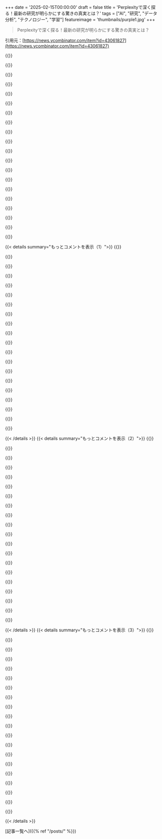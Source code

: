 +++
date = '2025-02-15T00:00:00'
draft = false
title = 'Perplexityで深く探る！最新の研究が明らかにする驚きの真実とは？'
tags = ["AI", "研究", "データ分析", "テクノロジー", "学習"]
featureimage = 'thumbnails/purple1.jpg'
+++

> Perplexityで深く探る！最新の研究が明らかにする驚きの真実とは？

引用元：[https://news.ycombinator.com/item?id=43061827](https://news.ycombinator.com/item?id=43061827)

{{<matomeQuote body="毎週新しいAIが登場して、前のAIより20％くらい良くなってると言われてるけど、実際は最初のChatGPTの頃とあまり変わらない気がする。こいつらの推論力は幼児並みなのに、ますます権威的に見えるように調整されてるだけで、見た目は研究論文そのものなんだよね。" userName="alexvitkov" createdAt="2025-02-16T07:21:40" color="">}}

{{<matomeQuote body="昨日、OpenAIで知ってるテーマについてDeep Researchを試したけど、期待外れだった。見た目はちゃんとしてるけど、中身はガッカリ。今は「プロンプトをうまく使え」って言われそうだけど、その前にこういう高級そうな資料に注意書きを入れるべきじゃないかな。" userName="baxtr" createdAt="2025-02-16T09:06:16" color="">}}

{{<matomeQuote body="＞見た目はちゃんとしてるけど、中身はガッカリ。<br>販売デモのための最適化なんだろうね。購入担当者は成果物を読んでないから。" userName="rchaud" createdAt="2025-02-16T16:36:45" color="">}}

{{<matomeQuote body="博士号レベルで仕事を全部やってくれると思った？そうは思わないけど、少しずつは近づいてると思う。3年でかなり進歩したよ。" userName="numba888" createdAt="2025-02-16T22:12:57" color="">}}

{{<matomeQuote body="違うよ。プロンプトはアプリのマーケティング戦略についてのもので、すごく一般的だったから、最初からアプリのカテゴリーを間違えた。でも、プロンプトの設計にはそんなに時間をかけてないことは認めるよ。" userName="baxtr" createdAt="2025-02-17T10:24:10" color="">}}

{{<matomeQuote body="みんなが感じているのは、見た目は良い結果が出るけど、実際に深い「インサイト」がまったくないってこと。要するに、ただの強化版検索エンジンで期待外れ。" userName="jaggs" createdAt="2025-02-16T17:25:33" color="#ff5c5c">}}

{{<matomeQuote body="それは良いことのように思える！「専門的に聞こえる」ことが説得力を持たなくなってきて、虚偽は減って、また人間の本能に戻れるかも：証明するか、戦ってみろ。" userName="zarathustreal" createdAt="2025-02-16T12:03:02" color="">}}

{{<matomeQuote body="専門家をがっかりさせるのは間違いないと思う。現状は公の検索結果を見ているだけで、アクセスできない有料データは使えないから。良い結果を出せても、Googleにインデックスされてない情報を知ってる人には劣る。" userName="ankit219" createdAt="2025-02-16T09:16:03" color="">}}

{{<matomeQuote body="ChatGPT/GPT-3.5とGPT-4で二つの大きな変化があって、それ以降はずっと小さな進展ばかり。GPT-4が到底できることの範囲を示したから、今後は徐々にタスクの質を高めることが目標だと思う。" userName="TeMPOraL" createdAt="2025-02-16T09:57:05" color="#45d325">}}

{{<matomeQuote body="でも、もうマルチモーダルだよ。Googleのはライブストリーミング動画の理解もできて、カメラを持って世界を話しながら歩けるんだ。テキストは見えないけど、内部ではテキストに変換してるかも。" userName="mattlondon" createdAt="2025-02-16T10:17:29" color="#785bff">}}

{{<matomeQuote body="そうだけど、OpenAIも半年前にそれをやってた。但し、限定アクセスで自分もつい最近使ったけど、実際に役立つことにはつながってない気がして、やっぱりGPT-3レベルだ。それでも、次の大きな進化はこの分野から来ると期待してる。" userName="TeMPOraL" createdAt="2025-02-16T10:25:41" color="">}}

{{<matomeQuote body="元のChatGPTは好奇心をくすぐる面白いアプリってだけで役立たなかったと言ってる人もいるけど、PerplexityはGoogleの代わりになってるし、毎日無料で質問できてるからすごいよ。去年の信頼できるツールの登場がLLMsの利用を爆発的に高めたと思う。" userName="exclipy" createdAt="2025-02-16T07:29:20" color="#38d3d3">}}

{{<matomeQuote body="一歩信頼できない情報源を別のもので代替するつもりなら確かにそうかもだけど、GPT 3.5は相当数のクエリでGoogleをアウトパフォームしたと思う。しかし、今の状況では、やっぱり大量の情報を取り入れたプロンプトが使えるから、逆に不安があるな。" userName="alexvitkov" createdAt="2025-02-16T07:55:27" color="">}}

{{<matomeQuote body="＞”cat [62 random files we googled] > prompt.txt”が学術的な言葉で“62 sources”として掲げられているのはちょっと考えさせられる。最近Perplexity（Pro）を専門的な政治問題で試したけど、特定のニュースカバレッジに関する特別用意されたRAGと比較しても、遜色なかったよ。" userName="senko" createdAt="2025-02-16T13:30:20" color="#ff5733">}}

{{<matomeQuote body="PerplexityとDeepseek R1（アメリカのAmazonサーバーで実行中）はゲームチェンジャーだよ。Google検索のトップ結果だけじゃなくて、ドメインも考慮に入れて情報を探してくれる。AIをボイコットしてたけど、最近はPerplexityで何でも答えを見つけてる。" userName="jazzyjackson" createdAt="2025-02-16T19:31:28" color="#45d325">}}

{{<matomeQuote body="Perplexity+R1が情報源を推理部分にどう統合してるかについて知りたいな。" userName="dleink" createdAt="2025-02-16T23:59:32" color="">}}

{{<matomeQuote body="＞”無料で運営するなんて安い”って考えは違うよ。AI企業は運営にものすごい額の現金を使ってるから、結局誰がこれにお金を払うのかが最大の疑問。" userName="rr808" createdAt="2025-02-16T13:25:29" color="">}}

{{<matomeQuote body="＞”誰がこれにお金を払うかが疑問”確かに、AI企業のリーダーは公開してキャッシュアウトしようとしてるから、質は下がると思う。" userName="rchaud" createdAt="2025-02-16T16:53:11" color="">}}

{{<matomeQuote body="その時に”enshitification”が始まって、結果ページにポップアップ広告が増えて、見栄えが悪くなるだろうね。" userName="jaggs" createdAt="2025-02-16T17:27:19" color="">}}

{{<matomeQuote body="“人が払うか”の疑問は解決済みだよ。OpenAIだけで年間約40億ドルの収益がある。また、比較的小さな企業も印象的な収益を上げてて、利益も出している。" userName="calebkaiser" createdAt="2025-02-16T15:43:33" color="#785bff">}}

{{< details summary="もっとコメントを表示（1）">}}
{{<matomeQuote body="OpenAIの製品が好きな私だけど、月200ドルも払ってるとしたらそれって騙されてると思う。" userName="season2episode3" createdAt="2025-02-16T16:57:33" color="">}}

{{<matomeQuote body="5年以上コーディングしてなかったけど、プロジェクトでCursor, Warp, OAI Proを使った結果、開発時間が3週間から3日になった。費用対効果はすごいよ。" userName="jdee" createdAt="2025-02-16T22:15:30" color="#785bff">}}

{{<matomeQuote body="その製品の価格には疑問があるけどね。" userName="calebkaiser" createdAt="2025-02-16T17:12:34" color="">}}

{{<matomeQuote body="タダじゃなくて、運営コストが安いから無料ってわけじゃないんだよ。彼らはレイトステージのVCマネーを使いまくってるんだから。ツイッターだけ見てると信じられないかもしれないけど、彼らの製品の大部分、つまり検索インデックスは主にbraveやbing、serpAPIに基づいてる。広告への期待が会社の方針を決定すると思う。" userName="danielcampos93" createdAt="2025-02-17T19:20:42" color="">}}

{{<matomeQuote body="Perplexityを使ったのは初めてだけど、かなり気に入ってる。モデルに対する人々の利用度のばらつきがあって、Feynmanが量子電気力学に対する言語モデルの意見にあまり価値を見出さないのと同じで、私の母もそうだと思う。好奇心と無知のスイートスポットがあると思う。Deep ResearchはarXivの論文を読んで、結果をまとめて参考文献を示してくれる。すごい。" userName="psytrancefan" createdAt="2025-02-17T03:11:33" color="#38d3d3">}}

{{<matomeQuote body="OPの意見は理解できない。ChatGPT 3.5は基本的にただの新しいおもちゃだったけど、この後に出てきたモデルたちは私の作業フローに組み込まれて、効率の倍増因子になってる。2022年に比べて明らかに良くて、有用性が大きく向上してる。" userName="danielbln" createdAt="2025-02-16T07:49:10" color="#ff5733">}}

{{<matomeQuote body="毎日最先端のml研究を支援するためにこれらのモデルを使ってる。Sonnetは私のコードに大きな変更やバグ修正を行えるけど、GPT 3.5 Turboは特定のコードブロックを繰り返すことすらできなかった。O1は複雑なモデル設計や信号処理を考えることができるので、私も理解に苦しむことがある。" userName="zaptrem" createdAt="2025-02-16T07:50:44" color="#ff33a1">}}

{{<matomeQuote body="AIだけを使ってコードを作ろうとした時、ちょっとしたミスでもデバッグにかかる時間が膨大になることがあるよ。大きなAIコードの理解も、自力で問題解決するのと同じくらい難しいことがある。" userName="nicce" createdAt="2025-02-16T08:04:33" color="">}}

{{<matomeQuote body="コードが正しいかどうかを確認しやすくするのは大事だよ。" userName="zaptrem" createdAt="2025-02-16T09:01:38" color="">}}

{{<matomeQuote body="OpenAIのChatGPTを毎日使ってるけど、今日Perplexityの無料Deep Research機能を試したら、その素晴らしさに驚いた。OpenAIのモデルでは見たことがないものだ。月額のOpenAIのサブスクリプションをキャンセルしたよ。" userName="vic_nyc" createdAt="2025-02-16T15:08:54" color="#ff5c5c">}}

{{<matomeQuote body="何を尋ねたらそんなに驚いたの？新しいAIのことで誰かが興奮してるコメントを見ると、自分でも試してみたくなるけど、本当に満足できる難易度の実例が思い浮かばない。" userName="pgwhalen" createdAt="2025-02-16T15:13:49" color="">}}

{{<matomeQuote body="記事をさらに詳しくするための情報を拡張してくれるように頼んだら、オンラインで検索してそれを実行してくれた。" userName="vic_nyc" createdAt="2025-02-16T17:36:54" color="#785bff">}}

{{<matomeQuote body="あまりにも現実をわかってないね。多くのAI企業は熱を乗せていて、あたかも少しLLMを微調整すれば意識が芽生えるかのように過大評価されている。この技術ではそんなことは起こらないと思う。LLM-AGIのバブルは早く弾けてほしい。" userName="kookamamie" createdAt="2025-02-16T18:25:44" color="">}}

{{<matomeQuote body="gemini 2やo3 miniのようなモデルがGPT-4よりもはるかに優れていることに気づかないなら、明らかにそれを使うのが得意ではないね。" userName="dangoodmanUT" createdAt="2025-02-16T14:37:06" color="">}}

{{<matomeQuote body="こういうディープリサーチアプリケーションがリリースされるのはすごく嬉しい。LLMの明らかな利用ケースだから。Perplexityで試したクエリもいくつかあるけど、「Fortune 100 CEOsの大学専攻を全部リストにして」と尋ねたら、うまくいかなかった。OpenAIやGeminiはそれなりに上手く対応し、結果のテーブルを生成しているけど、Perplexityはその話題について一般的にダラダラ喋るだけだった。別リストを調べて結果を重ね合わせる必要があると、彼の性能が落ちると思った。" userName="CSMastermind" createdAt="2025-02-16T00:19:42" color="#38d3d3">}}

{{<matomeQuote body="全部正確に答えられる？経験上、全状態やFortune 100の情報を網羅するってなると、数個は抜けてることが多いからね。" userName="danielcampos93" createdAt="2025-02-17T19:22:30" color="">}}

{{<matomeQuote body="この商品を使う人は、LLMについて何かしら理解しておいてほしいな。“Fortune 100のCEOの出身大学を全部リストアップして”なんて質問には向いてないんだから。" userName="stagger87" createdAt="2025-02-16T01:07:24" color="#ff5c5c">}}

{{<matomeQuote body="“深い研究のワークフローで、これが良い使い方じゃない理由を教えてくれませんか？”って感じだね。" userName="iandanforth" createdAt="2025-02-16T01:28:02" color="">}}

{{<matomeQuote body="LLMはうまく対処できるはずだけど、OPのコメントはちょっと違うんじゃない？" userName="jhanschoo" createdAt="2025-02-16T03:46:17" color="">}}

{{<matomeQuote body="詳しくないけど、なんでこの質問がLLMにとって特に難しいのか教えてほしいな。" userName="collinvandyck76" createdAt="2025-02-16T01:29:54" color="">}}


{{< /details >}}
{{< details summary="もっとコメントを表示（2）">}}
{{<matomeQuote body="“深い研究”がこれも扱えないってなると、もっと複雑な仕事も任せられないな。" userName="rs186" createdAt="2025-02-16T14:14:25" color="">}}

{{<matomeQuote body="OpenAIが$200/月のDeep Research出してから約2週間で、Hugging Faceでオープンソースされ、Perplexityが無料提供し始めた。進化のスピードに驚くし、OpenAIに今は守られてるものはないのかも。" userName="melvinmelih" createdAt="2025-02-16T01:33:10" color="#38d3d3">}}

{{<matomeQuote body="興味が湧いて、先週からChatGPT Pro使ってみたんだ。深い研究でニッチなゲームの戦略をうまく考えてくれたけど、来月はプレミアム$20のに戻そうと思ってる。でも、仕事でChatGPT Enterpriseを使えるようになったら、O1 Proが昨日の難しい問題をサクッと解決してくれたんだ。" userName="wincy" createdAt="2025-02-16T02:51:26" color="#38d3d3">}}

{{<matomeQuote body=".NET APIの認可ポリシーと認可フィルターの話。以前に使ったことがなくて、許可ポリシーが必要だったんだ。“たくさんの属性を使えるようにしたい”って言ったら、すぐに認可フィルターを書いてくれた。基本的なことかもしれないけど、本当に助かった。" userName="wincy" createdAt="2025-02-16T20:27:09" color="#45d325">}}

{{<matomeQuote body="現在OpenAIのサブスクやってるけど、他に切り替えるほどじゃないな。DeepSeek使ったけど、ちょっと不具合あったし、Claudeもそこまで変わらないし。チャット履歴があるから再度同じことやるのも面倒だしね。だから、結局今は満足してる。ただ、もし相手が価格上げたり、トップと比べて遅れたりしたら、すぐキャンセルするかも。APIも好きだけど、他もそれをマネし始めてるし、今のところは特に切り替える理由は無いかな。" userName="NewUser76312" createdAt="2025-02-16T01:47:38" color="#38d3d3">}}

{{<matomeQuote body="＞「APIが好きだけど、他に切り替える理由は無い」<br>litellmやopenrouterみたいなツール使えば、API選びの手間が省けるよ。" userName="0xDEAFBEAD" createdAt="2025-02-16T07:12:28" color="">}}

{{<matomeQuote body="4oはDeepSeek R1と比べられない。最新のo3-mini-highかo1を使った方がいいよ。" userName="saretup" createdAt="2025-02-16T04:09:01" color="">}}

{{<matomeQuote body="コーディングプロジェクトでは4oの出力がDeepSeek R1より良かったところもあった。ただし、特定のケースね。最近の4oはさらに良くなったし、o3-mini-highもいい。他のモデルに長いスクリプトを直させると、いくつかの行や変数を忘れられることが多いから、デバッグがイライラすることがある。o1は結構良いよ。" userName="NewUser76312" createdAt="2025-02-16T05:25:41" color="">}}

{{<matomeQuote body="全部書き直すんじゃなくて、ピンポイントで修正できるツールを使った方がいいんじゃない？WindsurfやCursorみたいに。" userName="exclipy" createdAt="2025-02-16T21:57:15" color="">}}

{{<matomeQuote body="正直、これらのモデルを使うユーザーにとっては、大差ないと思う。クラウドサービスもそうだけど、結局価格競争になりそう。" userName="rockdoc" createdAt="2025-02-16T12:26:15" color="">}}

{{<matomeQuote body="OpenAIは一般ユーザーをつかんでるね。周りの賢い人たちも、ChatGPTのGUI以外使ったことない人がほとんど。" userName="TechDebtDevin" createdAt="2025-02-16T07:04:19" color="">}}

{{<matomeQuote body="『Deep Research』って名前を使った商品、これで三つ目だね。最初はGemini Deep Researchで、次はChatGPT Deep Researchで、今はPerplexity Deep Research。" userName="simonw" createdAt="2025-02-16T00:40:04" color="">}}

{{<matomeQuote body="ちょっと補足：『Deep Research』のWikipediaページにはOpenAIのことしか書いてないよ。" userName="shekhargulati" createdAt="2025-02-16T08:02:50" color="">}}

{{<matomeQuote body="Geminiは「変なインターフェース使ってもらうけど、EUからは無理」ってこともあったし、その結果OpenAIやAnthropicに遅れをとったから、知名度も上がらなかったと思う。" userName="TeMPOraL" createdAt="2025-02-16T09:41:17" color="">}}

{{<matomeQuote body="みんながGeminiは遅れを取ってるって言ってるのがよく分からないんだ。Gemini Flash Thinking Experimentalはo3 miniよりずっと良いと感じる。" userName="CjHuber" createdAt="2025-02-16T11:15:42" color="">}}

{{<matomeQuote body="2023年と2024年の初めはGoogleはAIレースで遅れをとってたけど、Gemini 1.5でほぼ追いついた。Gemini 2ではOpenAIやAnthropicと同じくらいの先端モデルになったし、一部では先を行ってると思う。2025年はAIにとって面白い年になりそう。" userName="DebtDeflation" createdAt="2025-02-16T12:21:46" color="#ff5733">}}

{{<matomeQuote body="Googleは前に行ってるかもしれない。WaymoやDeepMindなど、LLM以外の使い道が多いし、自社ハードウェアもあるからNvidiaに依存してない。" userName="hansworst" createdAt="2025-02-16T16:37:14" color="">}}

{{<matomeQuote body="Demis HassabisはあまりPRしないから、他の連中の方が騒がしい。" userName="tim333" createdAt="2025-02-16T17:12:43" color="">}}

{{<matomeQuote body="これに賛成。Flash 2.0やPro 1.5の結果はOpenAIモデルと比べても素晴らしいと思う。特に私の作業においてGeminiを使うのがデフォルトだよ。" userName="tr3ntg" createdAt="2025-02-16T11:24:21" color="">}}

{{<matomeQuote body="昨日Geminiの利用をやめた理由を話すよ。最近の米国選挙の結果を年齢別に知りたくて聞いたけど、Geminiはデータを提供してくれなかった。4回聞き直したけど、まるで天安門事件のように拒まれ続けた。ChatGPTとClaudeは喜んでおおよその内訳を教えてくれた。投票年齢別のパターンは1968年のNixon-Humphrey-Wallaceとあまり変わらなかった。" userName="robwwilliams" createdAt="2025-02-16T20:19:54" color="#ff33a1">}}


{{< /details >}}
{{< details summary="もっとコメントを表示（3）">}}
{{<matomeQuote body="確かに以前はかなり遅れてた。でも数週間前まではそう言われていて、あまり論争にはならなかった。EUにいる私にはアクセスできないし、最近改善されたみたいだけど、当時は誰も注目してなかった。ようやくアクセスできるようになって、Googleは競争に戻れるチャンスを得た。" userName="TeMPOraL" createdAt="2025-02-16T13:59:24" color="">}}

{{<matomeQuote body="私にとってはかなり異なる日もある。一日ではバラバラな文書を使って素晴らしい要約を作ることができるのに、次の日には詳細な入力で段落すら難しいこともある。ただGoogleはフィードバックに素早く応じてる気がする。同じ問題に直面することはないし。" userName="Kye" createdAt="2025-02-16T12:33:25" color="#38d3d3">}}

{{<matomeQuote body="＞それは確かにGoogleはフィードバックに素早く対応しているように思える。どうやってそのモデルの挙動を素早く変えられるのか不思議だね。何が調整されているのか、モデルはすでにトレーニング済みだと思うし、単なる randomness だ。" userName="lambdaba" createdAt="2025-02-16T14:40:07" color="">}}

{{<matomeQuote body="魔法だね。ファインチューニングもある。選んでみて。<br>概要はこちら: https://www.datacamp.com/tutorial/fine-tuning-large-language...<br>詳細はこちら: https://www.turing.com/resources/finetuning-large-language-m...<br>いいグラフもあるよ: https://blogs.oracle.com/ai-and-datascience/post/finetuning-...<br>大きなプラットフォームは、あなたのプロンプトを書き直す中間ステップを使っているようだ。ChatGPTデータをダウンロードしたら、かなりの変更があった。通常はより良い方向に。書き直しの仕方が結果を変える。" userName="Kye" createdAt="2025-02-16T16:22:50" color="">}}

{{<matomeQuote body="システムプロンプトは出力に大きな影響を与える。ChatGPTなどのプロンプトは約1000語で、何をするべきか、何をすべきでないかの例がある。そこに少し調整するだけで大きな違いが出ることがある。" userName="brookst" createdAt="2025-02-16T16:30:52" color="">}}

{{<matomeQuote body="とりあえずGeminiは日によって調子が違うね。いい日なら最高だけど、悪い日はひどい。なんか不思議だ。" userName="jaggs" createdAt="2025-02-16T17:19:54" color="">}}

{{<matomeQuote body="o3 miniはまだo1 proに劣るね。あんまり感動しなかった。OpenAIに近いと思ってる人はプロサブスク持ってないんじゃないかな。" userName="xiphias2" createdAt="2025-02-16T15:27:38" color="">}}

{{<matomeQuote body="200ドルのバージョン？存在は面白いけど、普通のユーザーには…いないも同然だね。プロは消費者向けじゃないから、一回のクエリを払えるまでは比較対象にはしたくない。" userName="viraptor" createdAt="2025-02-16T17:57:40" color="">}}

{{<matomeQuote body="速さのおかげで反復がしやすい…o1 proは遅すぎか、まだ待つほど良くない。" userName="taf2" createdAt="2025-02-16T23:18:18" color="">}}

{{<matomeQuote body="Elicit AIも科学研究論文の分析用の似た機能を出したみたいだよ。詳しくはここを見てね：<a href=”https://support.elicit.com/en/articles/4168449”>https://support.elicit.com/en/articles/4168449</a>" userName="mrtesthah" createdAt="2025-02-16T01:05:53" color="">}}

{{<matomeQuote body="実際、このツールは私のPhDのテーマに合ってる。論文の推薦が結構いいよ。" userName="masmm" createdAt="2025-02-17T13:10:34" color="#785bff">}}

{{<matomeQuote body="これが商標登録されてないなら問題はないんじゃない？Apple Mapsみたいに他にも「Maps」って商品があるし。私は代替商品の名前を標準化してくれるのが嬉しいし、もっとやってほしいな。" userName="exclipy" createdAt="2025-02-16T00:56:59" color="">}}

{{<matomeQuote body="商標弁護士じゃないけど、Deep Researchはプロダクトの特徴を単に説明してるだけだから、商標としての保護を受けるのは難しいと思う。明確に特定できるためには、5年間の独占使用が必要だけど、競合が多すぎてそれは無理だよ。" userName="anon373839" createdAt="2025-02-16T04:41:01" color="">}}

{{<matomeQuote body="DeepCQ.comを早くから持ってるんだけど、金融リサーチ用の“deepseek”ができるかもしれない。これも積み上げちゃおうかな。" userName="jsemrau" createdAt="2025-02-16T05:41:55" color="">}}

{{<matomeQuote body="最初のテストでUpside magazineに関する記事がすぐに見つからなかった。他の深いリサーチ版も有名な記事で苦戦してた。さすがにヒントは必要ないと思うけど、まだ始まったばかりだし、進歩は凄い。LLMにこんな急激な進化は他にあったかな？" userName="qingcharles" createdAt="2025-02-16T01:55:51" color="#785bff">}}

{{<matomeQuote body="必ずしも早かったとは言わないけど、iPhone以降の携帯電話の発展もすごかったよね。" userName="willy_k" createdAt="2025-02-16T02:58:31" color="">}}

{{<matomeQuote body="マジで？私の結果ではその記事についての投稿が山ほど出てきたよ。" userName="qingcharles" createdAt="2025-02-16T08:38:24" color="#45d325">}}

{{<matomeQuote body="徹底的に確認したいときの標準的なプロンプトはこれだよ：<br>“見逃してることはない？”<br>“これをファクトチェックできる？”<br>“これがそのテーマに対する意見の範囲を正確に反映してる？”<br>他のLLMに同じ質問をすれば、もっと詳細が引き出せるね。" userName="Kye" createdAt="2025-02-16T12:37:16" color="#38d3d3">}}

{{<matomeQuote body="Huggingfaceの研究者を忘れてたね。ところで、1時間前に同じようなコメントしたけど、今日のコピーキャット倫理は製品だけじゃなくコメントセクションにも当てはまるね。笑" userName="transformi" createdAt="2025-02-16T01:06:26" color="">}}

{{<matomeQuote body="さっきのコメントは、今のコメントほど分かりやすくなかったよ。その人がコピーしたわけじゃないと思う。" userName="2099miles" createdAt="2025-02-16T13:37:58" color="">}}


{{< /details >}}


[記事一覧へ]({{% ref "/posts/" %}})
